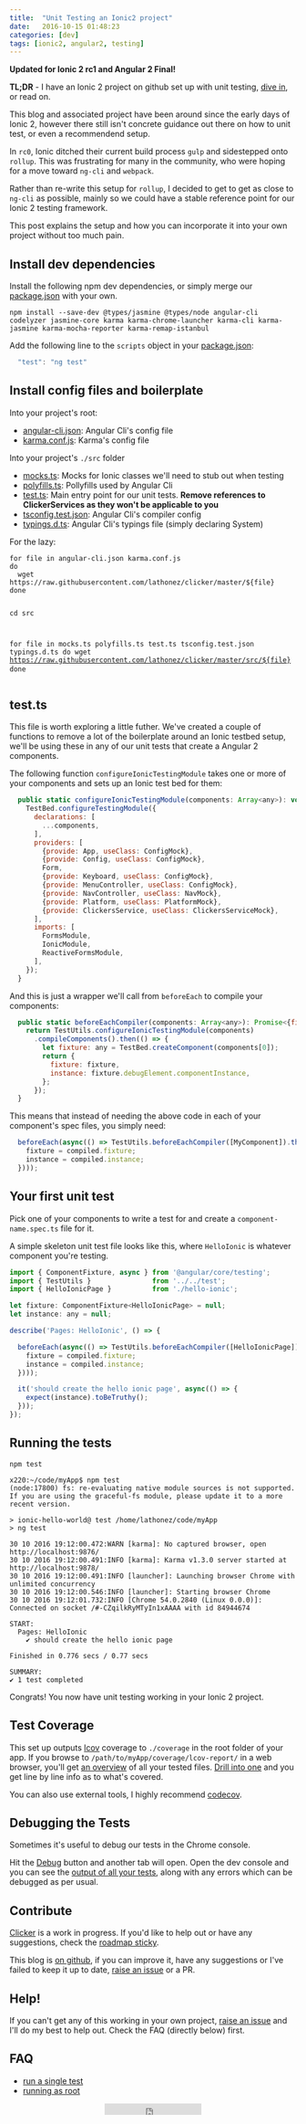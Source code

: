 ```yaml
---
title:  "Unit Testing an Ionic2 project"
date:   2016-10-15 01:48:23
categories: [dev]
tags: [ionic2, angular2, testing]
---
```


**Updated for Ionic 2 rc1 and Angular 2 Final!**

**TL;DR** - I have an Ionic 2 project on github set up with unit testing, [dive in][clicker-repo], or read on.

This blog and associated project have been around since the early days of Ionic 2, however there still isn't concrete guidance out there on how to unit test, or even a recommendend setup.

In `rc0`, Ionic ditched their current build process `gulp` and sidestepped onto `rollup`. This was frustrating for many in the community, who were hoping for a move toward `ng-cli` and `webpack`.

Rather than re-write this setup for `rollup`, I decided to get to get as close to `ng-cli` as possible, mainly so we could have a stable reference point for our Ionic 2 testing framework.

This post explains the setup and how you can incorporate it into your own project without too much pain.

Install dev dependencies
------------------------

Install the following npm dev dependencies, or simply merge our [package.json][package.json] with your own.

<div class="highlighter-rouge">
<pre class="lowlight">
<code>npm install --save-dev @types/jasmine @types/node angular-cli codelyzer jasmine-core karma karma-chrome-launcher karma-cli karma-jasmine karma-mocha-reporter karma-remap-istanbul</code>
</pre>
</div>

Add the following line to the `scripts` object in your [package.json][package.json]:

```javascript
  "test": "ng test"
```

Install config files and boilerplate
------------------------------------

Into your project's root:

* [angular-cli.json][angular-cli.json]: Angular Cli's config file
* [karma.conf.js][karma.conf.js]: Karma's config file

Into your project's `./src` folder

* [mocks.ts][mocks.ts]: Mocks for Ionic classes we'll need to stub out when testing
* [polyfills.ts][polyfills.ts]: Pollyfills used by Angular Cli
* [test.ts][test.ts]: Main entry point for our unit tests. **Remove references to ClickerServices as they won't be applicable to you**
* [tsconfig.test.json][tsconfig.test.json]: Angular Cli's compiler config
* [typings.d.ts][typings.d.ts]: Angular Cli's typings file (simply declaring System)

For the lazy:

<div class="highlighter-rouge">
<pre class="lowlight">
<code>for file in angular-cli.json karma.conf.js
do
  wget https://raw.githubusercontent.com/lathonez/clicker/master/${file}
done

cd src

for file in mocks.ts polyfills.ts test.ts tsconfig.test.json typings.d.ts
do
  wget https://raw.githubusercontent.com/lathonez/clicker/master/src/${file}
done</code>
</pre>
</div>

test.ts
-------

This file is worth exploring a little futher. We've created a couple of functions to remove a lot of the boilerplate around an Ionic testbed setup, we'll be using these in any of our unit tests that create a Angular 2 components.

The following function `configureIonicTestingModule` takes one or more of your components and sets up an Ionic test bed for them:

```javascript
  public static configureIonicTestingModule(components: Array<any>): void {
    TestBed.configureTestingModule({
      declarations: [
        ...components,
      ],
      providers: [
        {provide: App, useClass: ConfigMock},
        {provide: Config, useClass: ConfigMock},
        Form,
        {provide: Keyboard, useClass: ConfigMock},
        {provide: MenuController, useClass: ConfigMock},
        {provide: NavController, useClass: NavMock},
        {provide: Platform, useClass: PlatformMock},
        {provide: ClickersService, useClass: ClickersServiceMock},
      ],
      imports: [
        FormsModule,
        IonicModule,
        ReactiveFormsModule,
      ],
    });
  }
```

And this is just a wrapper we'll call from `beforeEach` to compile your components:

```javascript
  public static beforeEachCompiler(components: Array<any>): Promise<{fixture: any, instance: any}> {
    return TestUtils.configureIonicTestingModule(components)
      .compileComponents().then(() => {
        let fixture: any = TestBed.createComponent(components[0]);
        return {
          fixture: fixture,
          instance: fixture.debugElement.componentInstance,
        };
      });
  }
```

This means that instead of needing the above code in each of your component's spec files, you simply need:

```javascript
  beforeEach(async(() => TestUtils.beforeEachCompiler([MyComponent]).then(compiled => {
    fixture = compiled.fixture;
    instance = compiled.instance;
  })));
```

Your first unit test
--------------------

Pick one of your components to write a test for and create a `component-name.spec.ts` file for it.

A simple skeleton unit test file looks like this, where `HelloIonic` is whatever component you're testing.

```javascript
import { ComponentFixture, async } from '@angular/core/testing';
import { TestUtils }               from '../../test';
import { HelloIonicPage }          from './hello-ionic';

let fixture: ComponentFixture<HelloIonicPage> = null;
let instance: any = null;

describe('Pages: HelloIonic', () => {

  beforeEach(async(() => TestUtils.beforeEachCompiler([HelloIonicPage]).then(compiled => {
    fixture = compiled.fixture;
    instance = compiled.instance;
  })));

  it('should create the hello ionic page', async(() => {
    expect(instance).toBeTruthy();
  }));
});
```

Running the tests
-----------------

`npm test`

```
x220:~/code/myApp$ npm test
(node:17800) fs: re-evaluating native module sources is not supported. If you are using the graceful-fs module, please update it to a more recent version.

> ionic-hello-world@ test /home/lathonez/code/myApp
> ng test

30 10 2016 19:12:00.472:WARN [karma]: No captured browser, open http://localhost:9876/
30 10 2016 19:12:00.491:INFO [karma]: Karma v1.3.0 server started at http://localhost:9878/
30 10 2016 19:12:00.491:INFO [launcher]: Launching browser Chrome with unlimited concurrency
30 10 2016 19:12:00.546:INFO [launcher]: Starting browser Chrome
30 10 2016 19:12:01.732:INFO [Chrome 54.0.2840 (Linux 0.0.0)]: Connected on socket /#-CZqilkRyMTyIn1xAAAA with id 84944674

START:
  Pages: HelloIonic
    ✔ should create the hello ionic page

Finished in 0.776 secs / 0.77 secs

SUMMARY:
✔ 1 test completed
```

Congrats! You now have unit testing working in your Ionic 2 project.

Test Coverage
--------------

This set up outputs [lcov][lcov-home] coverage to `./coverage` in the root folder of your app. If you browse to `/path/to/myApp/coverage/lcov-report/` in a web browser, you'll get [an overview][lcov-index-ss] of all your tested files. [Drill into one][lcov-app-ss] and you get line by line info as to what's covered.

You can also use external tools, I highly recommend [codecov][clicker-codecov].

Debugging the Tests
--------------------

Sometimes it's useful to debug our tests in the Chrome console.

Hit the [Debug][karma-debug-ss] button and another tab will open. Open the dev console and you can see the [output of all your tests][karma-console-ss], along with any errors which can be debugged as per usual.

Contribute
----------

[Clicker][clicker-repo] is a work in progress. If you'd like to help out or have any suggestions, check the [roadmap sticky][clicker-issue-38].

This blog is [on github][blog-repo], if you can improve it, have any suggestions or I've failed to keep it up to date, [raise an issue][blog-issue-new] or a PR.

Help!
-----

If you can't get any of this working in your own project, [raise an issue][clicker-issue-new] and I'll do my best to help out. Check the FAQ (directly below) first.

FAQ
---

* [run a single test][clicker-issue-35]
* [running as root][clicker-issue-111]

<div align="center"><iframe src="https://ghbtns.com/github-btn.html?user=lathonez&repo=clicker&type=star&count=true" frameborder="0" scrolling="0" width="170px" height="20px"></iframe></div>

[angular-cli.json]:   https://github.com/lathonez/clicker/blob/master/angular-cli.json
[blog-issue-new]:     https://github.com/lathonez/lathonez.github.io/issues/new
[blog-repo]:          https://github.com/lathonez/lathonez.github.io
[clicker-codecov]:    https://codecov.io/github/lathonez/clicker?branch=master
[clicker-issue-111]:  https://github.com/lathonez/clicker/issues/111
[clicker-issue-35]:   https://github.com/lathonez/clicker/issues/35
[clicker-issue-38]:   https://github.com/lathonez/clicker/issues/38
[clicker-issue-new]:  https://github.com/lathonez/clicker/issues/new
[clicker-repo]:       http://github.com/lathonez/clicker
[double-typing]:      https://github.com/lathonez/clicker/commit/246c28df59542ba0b3b03047a5c6e163c9844ee2
[karma-console-ss]:   /images/ionic2_unit_testing/karma-console-screenshot.png
[karma-debug-ss]:     /images/ionic2_unit_testing/karma-debug-screenshot.png
[karma.conf.js]:      https://github.com/lathonez/clicker/blob/master/karma.conf.js
[lcov-app-ss]:        /images/ionic2_unit_testing/lcov-app-screenshot.png
[lcov-home]:          http://ltp.sourceforge.net/coverage/lcov.php
[lcov-index-ss]:      /images/ionic2_unit_testing/lcov-index-screenshot.png
[mocks.ts]:           https://github.com/lathonez/clicker/blob/master/src/mocks.ts
[package.json]:       https://github.com/lathonez/clicker/blob/master/package.json
[polyfills.ts]:       https://github.com/lathonez/clicker/blob/master/src/polyfills.ts
[test.ts]:            https://github.com/lathonez/clicker/blob/master/src/test.ts
[tsconfig.json]:      https://github.com/lathonez/clicker/blob/master/tsconfig.json
[tsconfig.test.json]: https://github.com/lathonez/clicker/blob/master/src/tsconfig.test.json
[typings.d.ts]:       https://github.com/lathonez/clicker/blob/master/src/typings.d.ts
